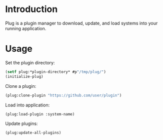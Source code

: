 # Introduction

Plug is a plugin manager to download, update, and load systems into your running application.

# Usage

Set the plugin directory:

```lisp
(setf plug:*plugin-directory* #p"/tmp/plug/")
(initialize-plug)
```

Clone a plugin:

```lisp
(plug:clone-plugin "https://github.com/user/plugin")
```

Load into application:

```lisp
(plug:load-plugin :system-name)
```

Update plugins:

```lisp
(plug:update-all-plugins)
```
